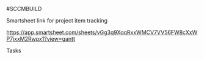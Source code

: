 #SCCMBUILD 

Smartsheet link for project item tracking

https://app.smartsheet.com/sheets/vGg3q9XqqRxxWMCV7VV56FW8cXxWP7jxxM2Rwpx1?view=gantt

Tasks 

